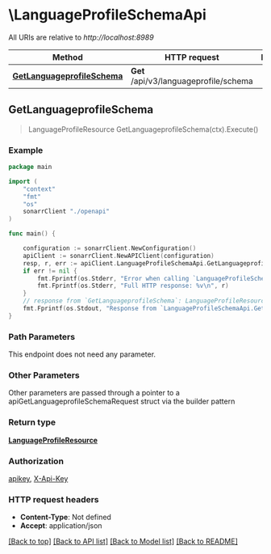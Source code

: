 # \LanguageProfileSchemaApi

All URIs are relative to *http://localhost:8989*

Method | HTTP request | Description
------------- | ------------- | -------------
[**GetLanguageprofileSchema**](LanguageProfileSchemaApi.md#GetLanguageprofileSchema) | **Get** /api/v3/languageprofile/schema | 



## GetLanguageprofileSchema

> LanguageProfileResource GetLanguageprofileSchema(ctx).Execute()



### Example

```go
package main

import (
    "context"
    "fmt"
    "os"
    sonarrClient "./openapi"
)

func main() {

    configuration := sonarrClient.NewConfiguration()
    apiClient := sonarrClient.NewAPIClient(configuration)
    resp, r, err := apiClient.LanguageProfileSchemaApi.GetLanguageprofileSchema(context.Background()).Execute()
    if err != nil {
        fmt.Fprintf(os.Stderr, "Error when calling `LanguageProfileSchemaApi.GetLanguageprofileSchema``: %v\n", err)
        fmt.Fprintf(os.Stderr, "Full HTTP response: %v\n", r)
    }
    // response from `GetLanguageprofileSchema`: LanguageProfileResource
    fmt.Fprintf(os.Stdout, "Response from `LanguageProfileSchemaApi.GetLanguageprofileSchema`: %v\n", resp)
}
```

### Path Parameters

This endpoint does not need any parameter.

### Other Parameters

Other parameters are passed through a pointer to a apiGetLanguageprofileSchemaRequest struct via the builder pattern


### Return type

[**LanguageProfileResource**](LanguageProfileResource.md)

### Authorization

[apikey](../README.md#apikey), [X-Api-Key](../README.md#X-Api-Key)

### HTTP request headers

- **Content-Type**: Not defined
- **Accept**: application/json

[[Back to top]](#) [[Back to API list]](../README.md#documentation-for-api-endpoints)
[[Back to Model list]](../README.md#documentation-for-models)
[[Back to README]](../README.md)


